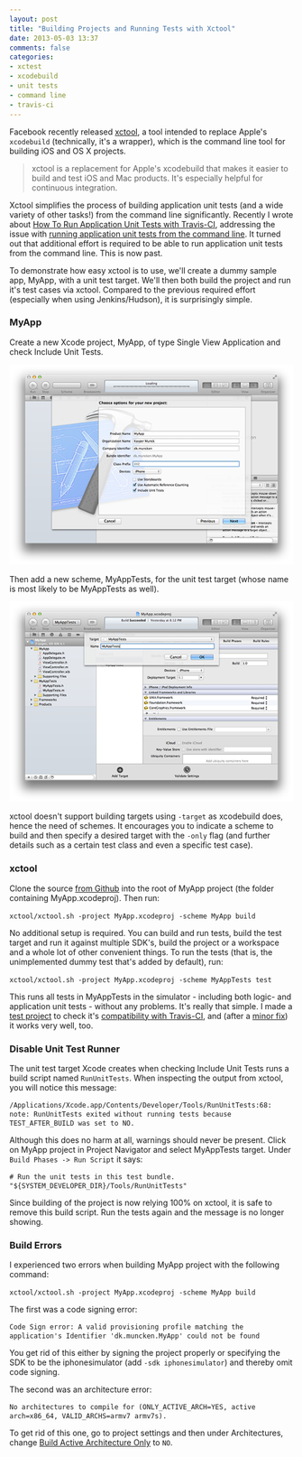 ```yaml
---
layout: post
title: "Building Projects and Running Tests with Xctool"
date: 2013-05-03 13:37
comments: false
categories:
- xctest
- xcodebuild
- unit tests
- command line
- travis-ci
---
```


Facebook recently released [xctool](https://github.com/facebook/xctool), a tool intended to replace Apple's `xcodebuild` (technically, it's a wrapper), which is the command line tool for building iOS and OS X projects.

> xctool is a replacement for Apple's xcodebuild that makes it easier to build and test iOS and Mac products. It's especially helpful for continuous integration.

Xctool simplifies the process of building application unit tests (and a wide variety of other tasks!) from the command line significantly. Recently I wrote about [How To Run Application Unit Tests with Travis-CI](http://kaspermunck.github.io/2013/04/running-kiwi-specs-with-travis-ci/), addressing the issue with [running application unit tests from the command line](https://github.com/sgleadow/xcodetest). It turned out that additional effort is required to be able to run application unit tests from the command line. This is now past.

To demonstrate how easy xctool is to use, we'll create a dummy sample app, MyApp, with a unit test target. We'll then both build the project and run it's test cases via xctool. Compared to the previous required effort (especially when using Jenkins/Hudson), it is surprisingly simple.

### MyApp

Create a new Xcode project, MyApp, of type Single View Application and check Include Unit Tests.

![New Project](/images/xctool-01-new-project.png)

Then add a new scheme, MyAppTests, for the unit test target (whose name is most likely to be MyAppTests as well).

![New Project](/images/xctool-02-new-scheme.png)

xctool doesn't support building targets using `-target` as xcodebuild does, hence the need of schemes. It encourages you to indicate a scheme to build and then specify a desired target with the `-only` flag (and further details such as a certain test class and even a specific test case).

### xctool

Clone the source [from Github](https://github.com/facebook/xctool) into the root of MyApp project (the folder containing MyApp.xcodeproj). Then run:

`xctool/xctool.sh -project MyApp.xcodeproj -scheme MyApp build`

No additional setup is required. You can build and run tests, build the test target and run it against multiple SDK's, build the project or a workspace and a whole lot of other convenient things. To run the tests (that is, the unimplemented dummy test that's added by default), run:

`xctool/xctool.sh -project MyApp.xcodeproj -scheme MyAppTests test`

This runs all tests in MyAppTests in the simulator - including both logic- and application unit tests - without any problems. It's really that simple. I made a [test project](https://github.com/kaspermunck/xctool-travis-test) to check it's [compatibility with Travis-CI](https://travis-ci.org/kaspermunck/xctool-travis-test), and (after a [minor fix](https://github.com/facebook/xctool/issues/11)) it works very well, too.

### Disable Unit Test Runner

The unit test target Xcode creates when checking Include Unit Tests runs a build script named `RunUnitTests`. When inspecting the output from xctool, you will notice this message:

````
/Applications/Xcode.app/Contents/Developer/Tools/RunUnitTests:68: note: RunUnitTests exited without running tests because TEST_AFTER_BUILD was set to NO.
````
Although this does no harm at all, warnings should never be present. Click on MyApp project in Project Navigator and select MyAppTests target. Under `Build Phases -> Run Script` it says:

````
# Run the unit tests in this test bundle.
"${SYSTEM_DEVELOPER_DIR}/Tools/RunUnitTests"
````

Since building of the project is now relying 100% on xctool, it is safe to remove this build script. Run the tests again and the message is no longer showing.

### Build Errors

I experienced two errors when building MyApp project with the following command:

`xctool/xctool.sh -project MyApp.xcodeproj -scheme MyApp build
`

The first was a code signing error:

````
Code Sign error: A valid provisioning profile matching the application's Identifier 'dk.muncken.MyApp' could not be found
````

You get rid of this either by signing the project properly or specifying the SDK to be the iphonesimulator (add `-sdk iphonesimulator`) and thereby omit code signing.

The second was an architecture error:

````
No architectures to compile for (ONLY_ACTIVE_ARCH=YES, active arch=x86_64, VALID_ARCHS=armv7 armv7s).
````

To get rid of this one, go to project settings and then under Architectures, change [Build Active Architecture Only](http://useyourloaf.com/blog/2010/04/21/xcode-build-active-architecture-only.html) to `NO`.